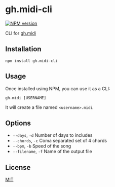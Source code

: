 # gh.midi-cli

[![NPM version](https://flat.badgen.net/npm/v/gh.midi-cli)](https://www.npmjs.com/package/gh.midi-cli)

CLI for [gh.midi](https://github.com/GMartigny/gh.midi)


## Installation

    npm install gh.midi-cli


## Usage

Once installed using NPM, you can use it as a CLI:

    gh.midi [USERNAME]

It will create a file named `<username>.midi`


## Options

 - `--days`, `-d` Number of days to includes
 - `--chords`, `-c` Coma separated set of 4 chords
 - `--bpm`, `-b` Speed of the song
 - `--filename`, `-f` Name of the output file


## License

[MIT](license)
